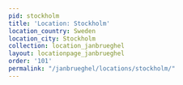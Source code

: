 ```yaml
---
pid: stockholm
title: 'Location: Stockholm'
location_country: Sweden
location_city: Stockholm
collection: location_janbrueghel
layout: locationpage_janbrueghel
order: '101'
permalink: "/janbrueghel/locations/stockholm/"
---
```

